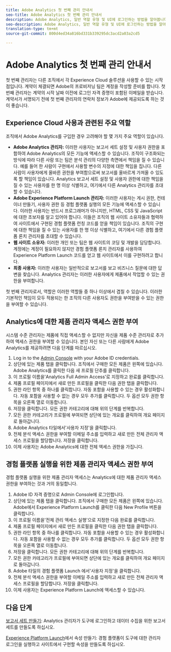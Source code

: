 ```yaml
---
title: Adobe Analytics 첫 번째 관리 안내서
seo-title: Adobe Analytics 첫 번째 관리 안내서
description: Adobe Analytics, 일반 역할 유형 및 UI에 로그인하는 방법을 알아봅니다.
seo-description: Adobe Analytics, 일반 역할 유형 및 UI에 로그인하는 방법을 알아봅니다.
translation-type: tm+mt
source-git-commit: 800d4ed34a816bd331b339295dc3acd2a03a2cd5

---
```



# Adobe Analytics 첫 번째 관리 안내서

첫 번째 관리자는 다른 조직에서 각 Experience Cloud 솔루션을 사용할 수 있는 시작점입니다. 계약이 체결되면 Adobe의 프로비저닝 팀은 계정을 작성할 준비를 합니다. 첫 번째 관리자는 계약의 시작 날짜 이전에 로그인 자격 증명이 포함된 이메일을 받습니다. 계약서가 서명되기 전에 첫 번째 관리자의 연락처 정보가 Adobe에 제공되도록 하는 것이 좋습니다.

## Experience Cloud 사용과 관련된 주요 역할

조직에서 Adobe Analytics를 구입한 경우 고려해야 할 몇 가지 주요 역할이 있습니다.

- **Adobe Analytics 관리자:** 이러한 사용자는 보고서 세트 설정 및 사용자 권한을 포함하여 Adobe Analytics의 모든 기능에 액세스할 수 있습니다. 조직이 구조화되는 방식에 따라 다른 사람 또는 팀은 분석 관리의 다양한 측면에서 책임을 질 수 있습니다. 예를 들어 한 사람이 구현에서 사용할 변수의 지정에 대한 책임을 집니다. 다른 사람이 사용자에게 올바른 권한을 부여함으로써 보고서를 올바르게 가져올 수 있도록 할 책임이 있습니다. Analytics 보고서 세트 설정 및 사용자 권한에 대한 책임을 질 수 있는 사용자를 한 명 이상 식별하고, 여기에서 다른 Analytics 관리자를 초대할 수 있습니다.
- **Adobe Experience Platform Launch 관리자:** 이러한 사용자는 게시 권한, 컨테이너 만들기, 사용자 권한 등 경험 플랫폼 실행의 모든 기능에 액세스할 수 있습니다. 이러한 사용자는 반드시 프로그래머가 아니지만, HTML, CSS 및 JavaScript에 대한 초보자를 알고 있어야 합니다. 이들은 조직의 웹 사이트 소유자들과 협력하여 사이트에서 구현된 경험 플랫폼 런칭 코드를 얻을 책임이 있습니다. 조직의 구현에 대한 책임을 질 수 있는 사용자를 한 명 이상 식별하고, 여기에서 다른 경험 플랫폼 론치 관리자를 초대할 수 있습니다.
- **웹 사이트 소유자:** 이러한 개인 또는 팀은 웹 사이트의 코딩 및 개발을 담당합니다. 계정에는 계정이 필요하지 않지만 경험 플랫폼 론치 관리자를 사용하여 Experience Platform Launch 코드를 얻고 웹 사이트에서 이를 구현하려고 합니다.
- **최종 사용자:** 이러한 사용자는 일반적으로 보고서를 보고 비즈니스 질문에 대한 답변을 찾습니다. Analytics 관리자는 이러한 사용자에게 제품에서 작업할 수 있는 권한을 부여합니다.

첫 번째 관리자로서, 역할은 이러한 역할들 중 하나 이상에서 겹칠 수 있습니다. 이러한 기본적인 책임이 모두 적용되는 한 조직의 다른 사용자도 권한을 부여받을 수 있는 권한을 부여할 수 있습니다.

## Analytics에 대한 제품 관리자 액세스 권한 부여

시스템 수준 관리자는 제품에 직접 액세스할 수 없지만 자신을 제품 수준 관리자로 추가하여 액세스 권한을 부여할 수 있습니다. 본인 자신 또는 다른 사람에게 Adobe Analytics를 제공하려면 다음 단계를 따르십시오.

1. Log in to the [Admin Console](https://adminconsole.adobe.com/) with your Adobe ID credentials.
1. 상단에 있는 제품 탭을 클릭합니다. 조직에서 구매한 모든 제품은 왼쪽에 있습니다. Adobe Analytics를 클릭한 다음 새 프로필 단추를 클릭합니다.
1. 이 프로필 이름을'Analytics Full Admin Access'로 지정하고 완료를 클릭합니다.
1. 제품 프로필 페이지에서 새로 만든 프로필을 클릭한 다음 권한 탭을 클릭합니다.
1. 권한 라인 항목 중 하나를 클릭합니다. 자동 포함을 사용할 수 있는 경우 활성화합니다. 자동 포함을 사용할 수 없는 경우 모두 추가를 클릭합니다. 두 옵션 모두 권한 항목을 오른쪽 열로 이동합니다.
1. 저장을 클릭합니다. 모든 권한 카테고리에 대해 위의 단계를 반복합니다.
1. 모든 권한 카테고리가 프로필에 부여되면 상단에 있는 개요를 클릭하여 개요 페이지로 돌아갑니다.
1. Adobe Analytics 타일에서'사용자 지정'을 클릭합니다.
1. 전체 분석 액세스 권한을 부여할 이메일 주소를 입력하고 새로 만든 전체 관리자 액세스 프로필을 할당합니다. 저장을 클릭합니다.
1. 이제 사용자는 Adobe Analytics에 대한 전체 액세스 권한을 가집니다.

## 경험 플랫폼 실행을 위한 제품 관리자 액세스 권한 부여

경험 플랫폼 실행을 위한 제품 관리자 액세스는 Analytics에 대한 제품 관리자 액세스 권한을 부여하는 것과 거의 동일합니다.

1. Adobe ID 자격 증명으로 Admin Console에 로그인합니다.
1. 상단에 있는 제품 탭을 클릭합니다. 조직에서 구매한 모든 제품은 왼쪽에 있습니다. Adobe에서 Experience Platform Launch를 클릭한 다음 New Profile 버튼을 클릭합니다.
1. 이 프로필 이름을'전체 관리 액세스 실행'으로 지정한 다음 완료를 클릭합니다.
1. 제품 프로필 페이지에서 새로 만든 프로필을 클릭한 다음 권한 탭을 클릭합니다.
1. 권한 라인 항목 중 하나를 클릭합니다. 자동 포함을 사용할 수 있는 경우 활성화합니다. 자동 포함을 사용할 수 없는 경우 모두 추가를 클릭합니다. 두 옵션 모두 권한 항목을 오른쪽 열로 이동합니다.
1. 저장을 클릭합니다. 모든 권한 카테고리에 대해 위의 단계를 반복합니다.
1. 모든 권한 카테고리가 프로필에 부여되면 상단에 있는 개요를 클릭하여 개요 페이지로 돌아갑니다.
1. Adobe 타일의 경험 플랫폼 Launch 에서'사용자 지정'을 클릭합니다.
1. 전체 분석 액세스 권한을 부여할 이메일 주소를 입력하고 새로 만든 전체 관리자 액세스 프로필을 할당합니다. 저장을 클릭합니다.
1. 이제 사용자는 Experience Platform Launch에 액세스할 수 있습니다.

## 다음 단계

[보고서 세트 만들기](create-report-suite.md): Analytics 관리자가 도구에 로그인하고 데이터 수집을 위한 보고서 세트를 만들도록 하십시오.

[Experience Platform Launch](../../implement/implement-with-launch/create-analytics-property.md)에서 속성 만들기: 경험 플랫폼이 도구에 대한 관리자 로그인을 실행하고 사이트에서 구현할 속성을 만들도록 하십시오.
